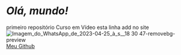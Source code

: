 # __*Olá, mundo!*__
 primeiro repositório Curso em Vídeo
esta linha add no site
![Imagem_do_WhatsApp_de_2023-04-25_à_s__18 30 47-removebg-preview](https://user-images.githubusercontent.com/130926303/234409639-64356965-2a6e-43f2-88b7-ba9c428046db.png)
[Meu Github](https://github.com/davisxavier)